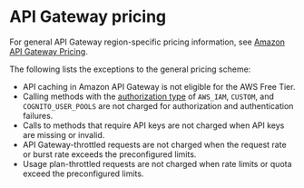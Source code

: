# API Gateway pricing<a name="api-gateway-pricing"></a>

 For general API Gateway region\-specific pricing information, see [Amazon API Gateway Pricing](https://aws.amazon.com/api-gateway/pricing/)\. 

The following lists the exceptions to the general pricing scheme:
+ API caching in Amazon API Gateway is not eligible for the AWS Free Tier\.
+ Calling methods with the [authorization type](https://docs.aws.amazon.com/apigateway/api-reference/resource/method/#authorizationType) of `AWS_IAM`, `CUSTOM`, and `COGNITO_USER_POOLS` are not charged for authorization and authentication failures\.
+ Calls to methods that require API keys are not charged when API keys are missing or invalid\.
+ API Gateway\-throttled requests are not charged when the request rate or burst rate exceeds the preconfigured limits\.
+ Usage plan\-throttled requests are not charged when rate limits or quota exceed the preconfigured limits\.